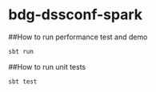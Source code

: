 # bdg-dssconf-spark

##How to run performance test and demo

```bash
sbt run
```

##How to run unit tests
```bash
sbt test
```